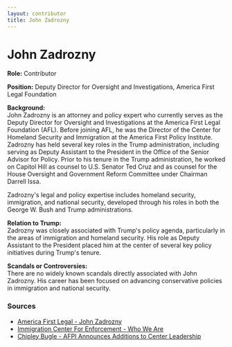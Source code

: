 ```yaml
---
layout: contributor  
title: John Zadrozny
---
```


# John Zadrozny

**Role:** Contributor

**Position:** Deputy Director for Oversight and Investigations, America First Legal Foundation

**Background:**  
John Zadrozny is an attorney and policy expert who currently serves as the Deputy Director for Oversight and Investigations at the America First Legal Foundation (AFL). Before joining AFL, he was the Director of the Center for Homeland Security and Immigration at the America First Policy Institute. Zadrozny has held several key roles in the Trump administration, including serving as Deputy Assistant to the President in the Office of the Senior Advisor for Policy. Prior to his tenure in the Trump administration, he worked on Capitol Hill as counsel to U.S. Senator Ted Cruz and as counsel for the House Oversight and Government Reform Committee under Chairman Darrell Issa.

Zadrozny's legal and policy expertise includes homeland security, immigration, and national security, developed through his roles in both the George W. Bush and Trump administrations.

**Relation to Trump:**  
Zadrozny was closely associated with Trump's policy agenda, particularly in the areas of immigration and homeland security. His role as Deputy Assistant to the President placed him at the center of several key policy initiatives during Trump's tenure.

**Scandals or Controversies:**  
There are no widely known scandals directly associated with John Zadrozny. His career has been focused on advancing conservative policies in immigration and national security.

### Sources
- [America First Legal - John Zadrozny](https://aflegal.org)
- [Immigration Center For Enforcement - Who We Are](https://www.immigrationcenterforenforcement.org/who-we-are/)
- [Chipley Bugle - AFPI Announces Additions to Center Leadership](https://chipleybugle.com/america-first-policy-institute-announces-additions-to-center-leadership/)
